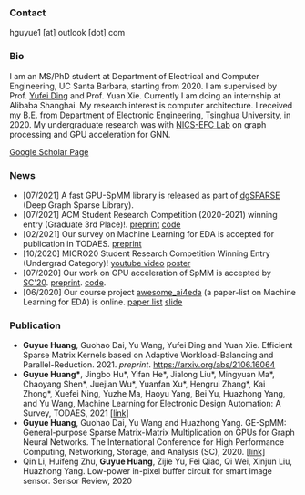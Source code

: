 ### Contact
hguyue1 \[at\] outlook \[dot\] com

### Bio
I am an MS/PhD student at Department of Electrical and Computer Engineering, UC Santa Barbara, starting from 2020. I am supervised by Prof. [Yufei Ding](https://sites.cs.ucsb.edu/~yufeiding/) and Prof. Yuan Xie. Currently I am doing an internship at Alibaba Shanghai. My research interest is computer architecture. I received my B.E. from Department of Electronic Engineering, Tsinghua University, in 2020. My undergraduate research was with [NICS-EFC Lab](http://nicsefc.ee.tsinghua.edu.cn) on graph processing and GPU acceleration for GNN.

[Google Scholar Page](https://scholar.google.com/citations?user=_phoJY8AAAAJ&hl=en)

### News
- \[07/2021\] A fast GPU-SpMM library is released as part of [dgSPARSE](https://github.com/dgSPARSE) (Deep Graph Sparse Library).
- \[07/2021\] ACM Student Research Competition (2020-2021) winning entry (Graduate 3rd Place)!. [preprint](https://arxiv.org/abs/2106.16064)  [code](https://github.com/dgSPARSE/dgSPARSE-Library/tree/main/src/ge-spmm)
- \[02/2021\] Our survey on Machine Learning for EDA is accepted for publication in TODAES. [preprint](https://arxiv.org/abs/2102.03357)
- \[10/2020\] MICRO20 Student Research Competition Winning Entry (Undergrad Category)! [youtube video](https://youtu.be/x76AhXvlT5k) [poster](http://nicsefc.ee.tsinghua.edu.cn/media/publications/2020/SRC20_None.pdf)
- \[07/2020\] Our work on GPU acceleration of SpMM is accepted by [SC'20](https://sc20.supercomputing.org). [preprint](https://arxiv.org/abs/2007.03179). [code](https://github.com/hgyhungry/ge-spmm).
- \[06/2020\] Our course project [awesome_ai4eda](https://github.com/thu-nics/awesome_ai4eda) (a paper-list on Machine Learning for EDA) is online. [paper list](https://github.com/thu-nics/awesome_ai4eda) [slide](http://nicsefc.ee.tsinghua.edu.cn/media/publications/2020/arxiv_None_slide.pdf)


### Publication
- **Guyue Huang**, Guohao Dai, Yu Wang, Yufei Ding and Yuan Xie. Efficient Sparse Matrix Kernels based on Adaptive Workload-Balancing and Parallel-Reduction. 2021. *preprint*. https://arxiv.org/abs/2106.16064
- **Guyue Huang\***, Jingbo Hu\*, Yifan He\*, Jialong Liu\*, Mingyuan Ma\*, Chaoyang Shen\*, Juejian Wu\*, Yuanfan Xu\*, Hengrui Zhang\*, Kai Zhong\*, Xuefei Ning, Yuzhe Ma, Haoyu Yang, Bei Yu, Huazhong Yang, and Yu Wang,  Machine Learning for Electronic Design Automation: A Survey, TODAES, 2021 [[link]](https://dl.acm.org/doi/abs/10.1145/3451179)
- **Guyue Huang**, Guohao Dai, Yu Wang and Huazhong Yang. GE-SpMM: General-purpose Sparse Matrix-Matrix Multiplication on GPUs for Graph Neural Networks. The International Conference for High Performance Computing, Networking, Storage, and Analysis (SC), 2020. [[link]](https://ieeexplore.ieee.org/document/9355302)
- Qin Li, Huifeng Zhu, **Guyue Huang**, Zijie Yu, Fei Qiao, Qi Wei, Xinjun Liu, Huazhong Yang. Low-power in-pixel buffer circuit for smart image sensor. Sensor Review, 2020
